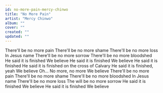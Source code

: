 ```yaml
---
id: no-more-pain-mercy-chinwo
title: "No More Pain"
artist: "Mercy Chinwo"
album: ""
cover: ""
created: ""
updated: ""
---
```


There'll be no more pain
There'll be no more shame
There'll be no more loss
In Jesus name
There'll be no more sorrow
There'll be no more bloodshed
He said it is finished
We believe
He said it is finished
We believe
He said it is finished
He said it is finished on the cross of Calvary
He said it is finished, yeah
We believe
Oh...
No more, no more
We believe
There'll be no more pain
There'll be no more shame
There'll be no more bloodshed
In Jesus name
There'll be no more loss
The will be no more sorrow
He said it is finished
We believe
He said it is finished
We believe